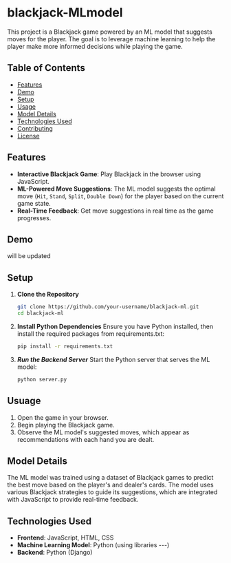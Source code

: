# blackjack-MLmodel

This project is a Blackjack game powered by an ML model that suggests moves for the player. The goal is to leverage machine learning to help the player make more informed decisions while playing the game.

## Table of Contents
- [Features](#features)
- [Demo](#demo)
- [Setup](#setup)
- [Usage](#usage)
- [Model Details](#model-details)
- [Technologies Used](#technologies-used)
- [Contributing](#contributing)
- [License](#license)

## Features
- **Interactive Blackjack Game**: Play Blackjack in the browser using JavaScript.
- **ML-Powered Move Suggestions**: The ML model suggests the optimal move (`Hit`, `Stand`, `Split`, `Double Down`) for the player based on the current game state.
- **Real-Time Feedback**: Get move suggestions in real time as the game progresses.

## Demo
will be updated

## Setup

1. **Clone the Repository**
   ```bash
   git clone https://github.com/your-username/blackjack-ml.git
   cd blackjack-ml
2. **Install Python Dependencies**
   Ensure you have Python installed, then install the required packages from requirements.txt:
   ```bash
   pip install -r requirements.txt
3. ***Run the Backend Server***
   Start the Python server that serves the ML model:
   ```bash
   python server.py

## Usuage
1. Open the game in your browser.
2. Begin playing the Blackjack game.
3. Observe the ML model's suggested moves, which appear as recommendations with each hand you are dealt.

## Model Details
The ML model was trained using a dataset of Blackjack games to predict the best move based on the player's and dealer's cards. 
The model uses various Blackjack strategies to guide its suggestions, which are integrated with JavaScript to provide real-time feedback.

## Technologies Used
- **Frontend**: JavaScript, HTML, CSS
- **Machine Learning Model**: Python (using libraries  ---)
- **Backend**: Python (Django)
